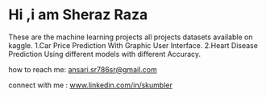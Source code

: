 # Hi ,i am Sheraz Raza

These are the machine learning projects
all projects datasets available on kaggle.
1.Car Price Prediction With Graphic User Interface.
2.Heart Disease Prediction Using different models with different Accuracy.




how to reach me: ansari.sr786sr@gmail.com

connect with me :
www.linkedin.com/in/skumbler
